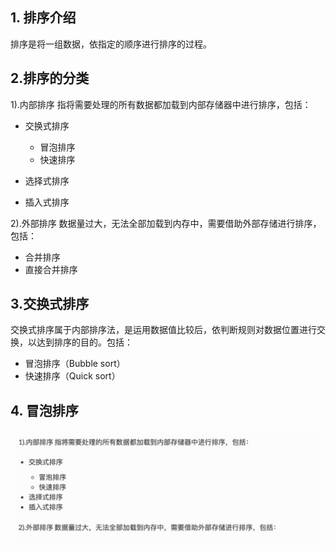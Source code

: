 ## 1. 排序介绍
排序是将一组数据，依指定的顺序进行排序的过程。

## 2.排序的分类

1).内部排序
指将需要处理的所有数据都加载到内部存储器中进行排序，包括：

- 交换式排序
    
    - 冒泡排序
    - 快速排序
    
- 选择式排序
- 插入式排序

2).外部排序
数据量过大，无法全部加载到内存中，需要借助外部存储进行排序，包括：

- 合并排序
- 直接合并排序

## 3.交换式排序
交换式排序属于内部排序法，是运用数据值比较后，依判断规则对数据位置进行交换，以达到排序的目的。包括：

- 冒泡排序（Bubble sort）
- 快速排序（Quick sort）

## 4. 冒泡排序

![avatar](img/1548599651791.jpg)